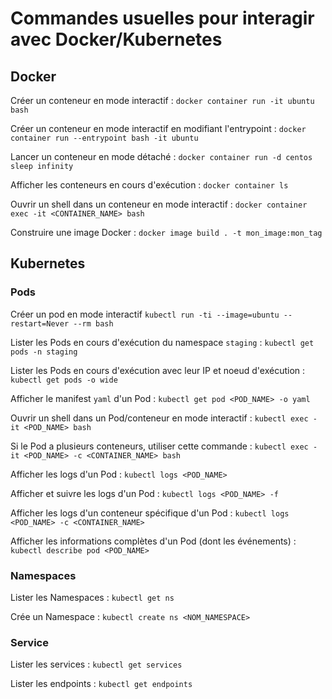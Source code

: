 # Commandes usuelles pour interagir avec Docker/Kubernetes

## Docker

Créer un conteneur en mode interactif :
`docker container run -it ubuntu bash`

Créer un conteneur en mode interactif en modifiant l'entrypoint :
`docker container run --entrypoint bash -it ubuntu`

Lancer un conteneur en mode détaché :
`docker container run -d centos sleep infinity`

Afficher les conteneurs en cours d'exécution :
`docker container ls`

Ouvrir un shell dans un conteneur en mode interactif :
`docker container exec -it <CONTAINER_NAME> bash`

Construire une image Docker :
`docker image build . -t mon_image:mon_tag`

## Kubernetes

### Pods
Créer un pod en mode interactif
`kubectl run -ti --image=ubuntu --restart=Never --rm bash`

Lister les Pods en cours d'exécution du namespace `staging` :
`kubectl get pods -n staging`

Lister les Pods en cours d'exécution avec leur IP et noeud d'exécution :
`kubectl get pods -o wide`

Afficher le manifest `yaml` d'un Pod :
`kubectl get pod <POD_NAME> -o yaml`

Ouvrir un shell dans un Pod/conteneur en mode interactif :
`kubectl exec -it <POD_NAME> bash`

Si le Pod a plusieurs conteneurs, utiliser cette commande :
`kubectl exec -it <POD_NAME> -c <CONTAINER_NAME> bash`

Afficher les logs d'un Pod :
`kubectl logs <POD_NAME>`

Afficher et suivre les logs d'un Pod :
`kubectl logs <POD_NAME> -f`

Afficher les logs d'un conteneur spécifique d'un Pod :
`kubectl logs <POD_NAME> -c <CONTAINER_NAME>`

Afficher les informations complètes d'un Pod (dont les événements) :
`kubectl describe pod <POD_NAME>`

### Namespaces

Lister les Namespaces :
`kubectl get ns`

Crée un Namespace :
`kubectl create ns <NOM_NAMESPACE>`

### Service

Lister les services :
`kubectl get services`

Lister les endpoints :
`kubectl get endpoints`
